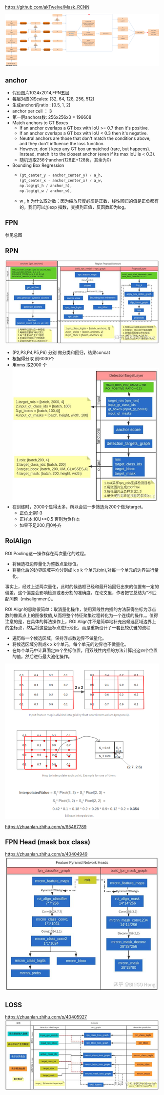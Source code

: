https://github.com/akTwelve/Mask_RCNN

![](./imgs/maskrcnn-1.png)
## anchor 

- 假设图片1024x2014,FPN五层
- 每层对应的Scales:  (32, 64, 128, 256, 512)
- 生成anchor的ratio :  [0.5, 1, 2]
- anchor per cell ： 3 
- 第一层anchors数: 256x256x3 = 196608 
- Match anchors to GT Boxes
  - If an anchor overlaps a GT box with IoU >= 0.7 then it's positive.
  - If an anchor overlaps a GT box with IoU < 0.3 then it's negative.
  - Neutral anchors are those that don't match the conditions above,
 and they don't influence the loss function.
  - However, don't keep any GT box unmatched (rare, but happens). Instead,
 match it to the closest anchor (even if its max IoU is < 0.3).
  - 随机选取256个anchor(128正+128负，其余为0)
- Bounding Box Regression
  - ```python
    (gt_center_y - anchor_center_y) / a_h,
    (gt_center_x - anchor_center_x) / a_w,
    np.log(gt_h / anchor_h),
    np.log(gt_w / anchor_w),
    ```
  -  w , h 为什么取对数：因为缩放尺度必须是正数，线性回归的值是正负都有的，我们可以加exp 指数，变换到正值，反函数即为log。

## FPN
参见总图
## RPN
![](./imgs/maskrcnn2.jpg)
- (P2,P3,P4,P5,P6) 分别 做分类和回归，结果concat
- 根据得分取 前6000个
- 用nms 取2000 个
![](./imgs/maskrcnn3.jpg)
- 在训练时，2000个显得太多，所以会进一步筛选为200个做为target。
  - 正负比例1:3
  - 正样本:IOU>=0.5 否则为负样本
  - 如果不足200,用0补齐
## RoIAlign
ROI Pooling这一操作存在两次量化的过程。

* 将候选框边界量化为整数点坐标值。
* 将量化后的边界区域平均分割成 k x k 个单元(bin),对每一个单元的边界进行量化。

事实上，经过上述两次量化，此时的候选框已经和最开始回归出来的位置有一定的偏差，这个偏差会影响检测或者分割的准确度。在论文里，作者把它总结为“不匹配问题（misalignment）。

ROI Align的思路很简单：取消量化操作，使用双线性内插的方法获得坐标为浮点数的像素点上的图像数值,从而将整个特征聚集过程转化为一个连续的操作，。值得注意的是，在具体的算法操作上，ROI Align并不是简单地补充出候选区域边界上的坐标点，然后将这些坐标点进行池化，而是重新设计了一套比较优雅的流程


* 遍历每一个候选区域，保持浮点数边界不做量化。
* 将候选区域分割成k x k个单元，每个单元的边界也不做量化。
* 在每个单元中计算固定四个坐标位置，用双线性内插的方法计算出这四个位置的值，然后进行最大池化操作。

![](./imgs/roi-align2.png)

https://zhuanlan.zhihu.com/p/65467789

## FPN Head (mask box class)
https://zhuanlan.zhihu.com/p/40404949
![](./imgs/maskrcnn4.jpg)

## LOSS

https://zhuanlan.zhihu.com/p/40405927
![](./imgs/maskrcnn5.jpg)
